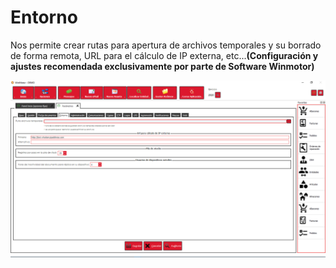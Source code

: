 # Entorno

Nos permite crear rutas para apertura de archivos temporales y su borrado de forma remota, URL para el cálculo de IP externa, etc...**(Configuración y ajustes recomendada exclusivamente por parte de Software Winmotor)**

![](<../../../.gitbook/assets/image (415).png>)
